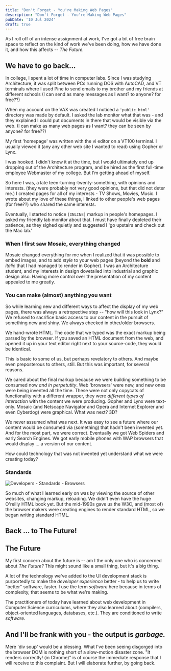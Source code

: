 ```yaml
---
title: "Don't Forget - You're Making Web Pages"
description: "Don't Forget - You're Making Web Pages"
pubDate: '10 Jul 2024'
draft: true
---
```


As I roll off of an intense assignment at work, I've got a bit of free brain space to reflect on the kind of work we've been doing, how we have done it, and how this affects -- _The Future._

## We have to go back...

In college, I spent a lot of time in computer labs. Since I was studying Architecture, it was split between PCs running DOS with AutoCAD, and VT terminals where I used Pine to send emails to my brother and my friends at different schools (I can send as many messages as I want? to anyone? for free??)

When my account on the VAX was created I noticed a `'public_html'` directory was made by default. I asked the lab monitor what that was - and they explained I could put documents in there that would be visible via the web. (I can make as many web pages as I want? they can be seen by anyone? for free??)

My first 'homepage' was written with the vi editor on a VT100 terminal. I usually viewed it (any any other web site I wanted to read) using Gopher or Lynx.

I was hooked. I didn't know it at the time, but I would ultimately end up dropping out of the Architecture program, and be hired as the first full-time employee Webmaster of my college. But I'm getting ahead of myself.

So here I was, a late teen-turning-twenty-something, with opinions and interests. (they were probably not very good opinions, but that did not deter me.) I created pages for all of my interests - TV Shows, Movies, Music. I wrote about my love of these things, I linked to other people's web pages (for free??) who shared the same interests.

Eventually, I started to notice `[INLINE]` markup in people's homepages. I asked my friendly lab monitor about that. I must have finally depleted their patience, as they sighed quietly and suggested I 'go upstairs and check out the Mac lab.'

### When I first saw Mosaic, everything changed

Mosaic changed everything for me when I realized that it was possible to embed images, and to add _style_ to your web pages (beyond the **bold** and _italic_ that I had managed to render in Gopher). I was an Architecture student, and my interests in design dovetailed into industrial and graphic design also. Having more control over the presentation of my content appealed to me greatly.

### You can make (almost) anything you want

So while learning new and different ways to affect the display of my web pages, there was always a retropective step -- "how will this look in Lynx?" We refused to sacrifice basic access to our content in the pursuit of something new and shiny. We always checked in other/older browsers.

We hand-wrote HTML. The code that we typed was the exact markup being parsed by the browser. If you saved an HTML document from the web, and opened it up in your text editor right next to your source-code, they would be identical.

This is basic to some of us, but perhaps revelatory to others. And maybe even preposterous to others, still. But this was important, for several reasons.

We cared about the final markup because we were building something to be consumed now _and in perpetutity_. Web 'browsers' were new, and new ones were being invented all the time. These were not only copycats of functionality with a different wrapper, they were _different types of interaction_ with the content we were producing. Gopher and Lynx were text-only. Mosaic (and Netscape Navigator and Opera and Internet Explorer and even Cyberdog) were graphical. What was next? 3D?

We never assumed what was next. It was easy to see a future where our content would be consumed via (something) that hadn't been invented yet. And for the most part, we were correct. Eventually we got Web Spiders and early Search Engines. We got early mobile phones with WAP browsers that would display ... a version of our content.

How could technology that was not invented yet understand what we were creating today?

### Standards

![Developers - Standards - Browsers](/images/developers-standards-browsers.jpg)

So much of what I learned early on was by viewing the source of other websites, changing markup, reloading. We didn't even have the huge O'reilly HTML book yet. But the mid-1990s gave us the W3C, and (most of) the browser makers were creating engines to render standard HTML, so we began writing standard HTML.

## Back ... to The Future!

## The Future

My first concern about the future is -- am I the only one who is concerned about _The Future?_ This might sound like a small thing, but it's a big thing.

A lot of the technology we've added to the UI development stack is purportedly to make the _developer experience_ better - to help us to write "better" software, faster. I use the term _software_ here because in terms of complexity, that seems to be what we're making.

The practitioners of today have learned about web development in Computer Science curriculums, where they also learned about (compilers, object-oriented languages, databases, etc.). They are conditioned to write _software_.

## And I'll be frank with you - the output is _garbage._

Mere 'div soup' would be a blessing. What I've been seeing disgorged into the browser DOM is nothing short of a slow-motion disaster zone. "It renders correctly! (in Chrome)" is of course the immediate response that I will receive to this complaint. But I will elaborate further, by going back.
